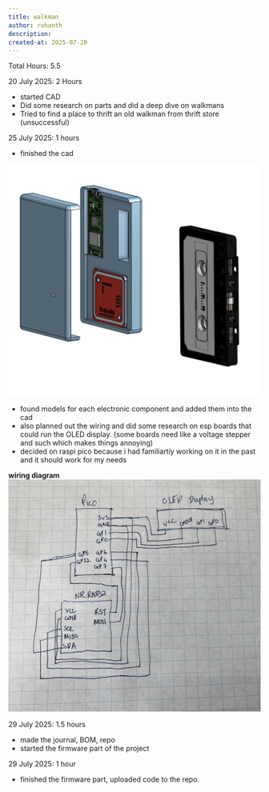 ```yaml
---
title: walkman
author: rohanth
description:
created-at: 2025-07-20
---
```


Total Hours: 5.5

20 July 2025: 2 Hours

-   started CAD
-   Did some research on parts and did a deep dive on walkmans
-   Tried to find a place to thrift an old walkman from thrift store (unsuccessful)

25 July 2025: 1 hours

-   finished the cad

![cad3](assets/cad3.png)

-   found models for each electronic component and added them into the cad
-   also planned out the wiring and did some research on esp boards that could run the OLED display. (some boards need like a voltage stepper and such which makes things annoying)
-   decided on raspi pico because i had familiartiy working on it in the past and it should work for my needs

**wiring diagram**
![wiring diagram](assets/wiring.jpg)

29 July 2025: 1.5 hours

-   made the journal, BOM, repo
-   started the firmware part of the project

29 July 2025: 1 hour

-   finished the firmware part, uploaded code to the repo.
